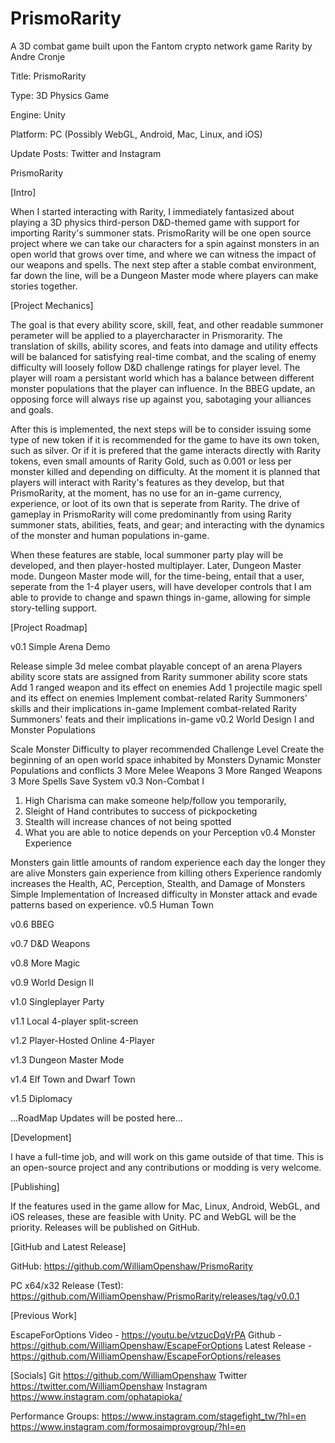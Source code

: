 # PrismoRarity
A 3D combat game built upon the Fantom crypto network game Rarity by Andre Cronje

Title: PrismoRarity

Type: 3D Physics Game

Engine: Unity

Platform: PC (Possibly WebGL, Android, Mac, Linux, and iOS)

Update Posts: Twitter and Instagram




PrismoRarity

[Intro]

When I started interacting with Rarity, I immediately fantasized about playing a 3D physics third-person D&D-themed game with support for importing Rarity's summoner stats. PrismoRarity will be one open source project where we can take our characters for a spin against monsters in an open world that grows over time, and where we can witness the impact of our weapons and spells. The next step after a stable combat environment, far down the line, will be a Dungeon Master mode where players can make stories together.

[Project Mechanics]

The goal is that every ability score, skill, feat, and other readable summoner perameter will be applied to a playercharacter in Prismorarity. The translation of skills, ability scores, and feats into damage and utility effects will be balanced for satisfying real-time combat, and the scaling of enemy difficulty will loosely follow D&D challenge ratings for player level. The player will roam a persistant world which has a balance between different monster populations that the player can influence. In the BBEG update, an opposing force will always rise up against you, sabotaging your alliances and goals.

After this is implemented, the next steps will be to consider issuing some type of new token if it is recommended for the game to have its own token, such as silver. Or if it is prefered that the game interacts directly with Rarity tokens, even small amounts of Rarity Gold, such as 0.001 or less per monster killed and depending on difficulty. At the moment it is planned that players will interact with Rarity's features as they develop, but that PrismoRarity, at the moment, has no use for an in-game currency, experience, or loot of its own that is seperate from Rarity. The drive of gameplay in PrismoRarity will come predominantly from using Rarity summoner stats, abilities, feats, and gear; and interacting with the dynamics of the monster and human populations in-game.

When these features are stable, local summoner party play will be developed, and then player-hosted multiplayer. Later, Dungeon Master mode. Dungeon Master mode will, for the time-being, entail that a user, seperate from the 1-4 player users, will have developer controls that I am able to provide to change and spawn things in-game, allowing for simple story-telling support.

[Project Roadmap]

v0.1 Simple Arena Demo

 Release simple 3d melee combat playable concept of an arena
 Players ability score stats are assigned from Rarity summoner ability score stats
 Add 1 ranged weapon and its effect on enemies
 Add 1 projectile magic spell and its effect on enemies
 Implement combat-related Rarity Summoners' skills and their implications in-game
 Implement combat-related Rarity Summoners' feats and their implications in-game
v0.2 World Design I and Monster Populations

 Scale Monster Difficulty to player recommended Challenge Level
 Create the beginning of an open world space inhabited by Monsters
 Dynamic Monster Populations and conflicts
 3 More Melee Weapons
 3 More Ranged Weapons
 3 More Spells
 Save System
v0.3 Non-Combat I

 1. High Charisma can make someone help/follow you temporarily,
 2. Sleight of Hand contributes to success of pickpocketing
 3. Stealth will increase chances of not being spotted
 4. What you are able to notice depends on your Perception
v0.4 Monster Experience

 Monsters gain little amounts of random experience each day the longer they are alive
 Monsters gain experience from killing others
 Experience randomly increases the Health, AC, Perception, Stealth, and Damage of Monsters
 Simple Implementation of Increased difficulty in Monster attack and evade patterns based on experience.
v0.5 Human Town

v0.6 BBEG

v0.7 D&D Weapons

v0.8 More Magic

v0.9 World Design II

v1.0 Singleplayer Party

v1.1 Local 4-player split-screen

v1.2 Player-Hosted Online 4-Player

v1.3 Dungeon Master Mode

v1.4 Elf Town and Dwarf Town

v1.5 Diplomacy

...RoadMap Updates will be posted here...

[Development]

I have a full-time job, and will work on this game outside of that time. This is an open-source project and any contributions or modding is very welcome.

[Publishing]

If the features used in the game allow for Mac, Linux, Android, WebGL, and iOS releases, these are feasible with Unity.
PC and WebGL will be the priority.
Releases will be published on GitHub.

[GitHub and Latest Release]

GitHub:
https://github.com/WilliamOpenshaw/PrismoRarity

PC x64/x32 Release (Test):
https://github.com/WilliamOpenshaw/PrismoRarity/releases/tag/v0.0.1

[Previous Work]

EscapeForOptions
Video - https://youtu.be/vtzucDqVrPA
Github - https://github.com/WilliamOpenshaw/EscapeForOptions
Latest Release - https://github.com/WilliamOpenshaw/EscapeForOptions/releases

[Socials]
Git
https://github.com/WilliamOpenshaw
Twitter
https://twitter.com/WilliamOpenshaw
Instagram
https://www.instagram.com/ophatapioka/

Performance Groups:
https://www.instagram.com/stagefight_tw/?hl=en
https://www.instagram.com/formosaimprovgroup/?hl=en
